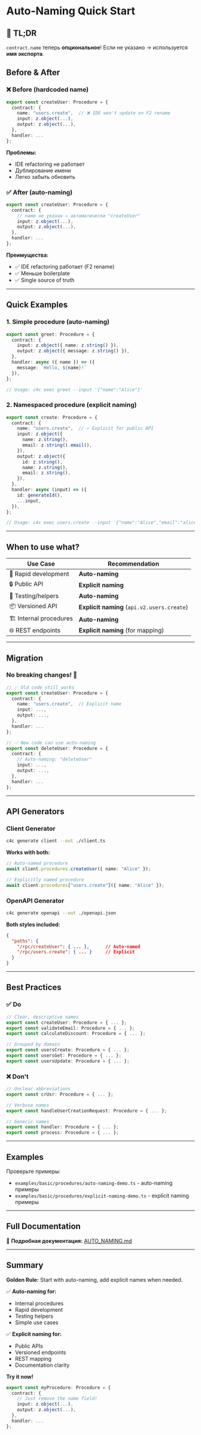 # Auto-Naming Quick Start

## 🎯 TL;DR

`contract.name` теперь **опциональное**! Если не указано → используется **имя экспорта**.

## Before & After

### ❌ Before (hardcoded name)

```typescript
export const createUser: Procedure = {
  contract: {
    name: "users.create",  // ❌ IDE won't update on F2 rename
    input: z.object(...),
    output: z.object(...),
  },
  handler: ...
};
```

**Проблемы:**
- IDE refactoring не работает
- Дублирование имени
- Легко забыть обновить

### ✅ After (auto-naming)

```typescript
export const createUser: Procedure = {
  contract: {
    // name не указан → автоматически "createUser"
    input: z.object(...),
    output: z.object(...),
  },
  handler: ...
};
```

**Преимущества:**
- ✅ IDE refactoring работает (F2 rename)
- ✅ Меньше boilerplate
- ✅ Single source of truth

---

## Quick Examples

### 1. Simple procedure (auto-naming)

```typescript
export const greet: Procedure = {
  contract: {
    input: z.object({ name: z.string() }),
    output: z.object({ message: z.string() }),
  },
  handler: async ({ name }) => ({ 
    message: `Hello, ${name}!` 
  }),
};

// Usage: c4c exec greet --input '{"name":"Alice"}'
```

### 2. Namespaced procedure (explicit naming)

```typescript
export const create: Procedure = {
  contract: {
    name: "users.create",  // ← Explicit for public API
    input: z.object({
      name: z.string(),
      email: z.string().email(),
    }),
    output: z.object({
      id: z.string(),
      name: z.string(),
      email: z.string(),
    }),
  },
  handler: async (input) => ({
    id: generateId(),
    ...input,
  }),
};

// Usage: c4c exec users.create --input '{"name":"Alice","email":"alice@example.com"}'
```

---

## When to use what?

| Use Case | Recommendation |
|----------|---------------|
| 🚀 Rapid development | **Auto-naming** |
| 🔒 Public API | **Explicit naming** |
| 🧪 Testing/helpers | **Auto-naming** |
| 📦 Versioned API | **Explicit naming** (`api.v2.users.create`) |
| 🏗️ Internal procedures | **Auto-naming** |
| 🌐 REST endpoints | **Explicit naming** (for mapping) |

---

## Migration

### No breaking changes! 🎉

```typescript
// ✅ Old code still works
export const createUser: Procedure = {
  contract: {
    name: "users.create",  // Explicit name
    input: ...,
    output: ...,
  },
  handler: ...
};

// ✅ New code can use auto-naming
export const deleteUser: Procedure = {
  contract: {
    // Auto-naming: "deleteUser"
    input: ...,
    output: ...,
  },
  handler: ...
};
```

---

## API Generators

### Client Generator

```bash
c4c generate client --out ./client.ts
```

**Works with both:**
```typescript
// Auto-named procedure
await client.procedures.createUser({ name: "Alice" });

// Explicitly named procedure  
await client.procedures["users.create"]({ name: "Alice" });
```

### OpenAPI Generator

```bash
c4c generate openapi --out ./openapi.json
```

**Both styles included:**
```json
{
  "paths": {
    "/rpc/createUser": { ... },      // Auto-named
    "/rpc/users.create": { ... }     // Explicit
  }
}
```

---

## Best Practices

### ✅ Do

```typescript
// Clear, descriptive names
export const createUser: Procedure = { ... };
export const validateEmail: Procedure = { ... };
export const calculateDiscount: Procedure = { ... };

// Grouped by domain
export const usersCreate: Procedure = { ... };
export const usersGet: Procedure = { ... };
export const usersUpdate: Procedure = { ... };
```

### ❌ Don't

```typescript
// Unclear abbreviations
export const crUsr: Procedure = { ... };

// Verbose names
export const handleUserCreationRequest: Procedure = { ... };

// Generic names
export const handler: Procedure = { ... };
export const process: Procedure = { ... };
```

---

## Examples

Проверьте примеры:
- `examples/basic/procedures/auto-naming-demo.ts` - auto-naming примеры
- `examples/basic/procedures/explicit-naming-demo.ts` - explicit naming примеры

---

## Full Documentation

📖 **Подробная документация:** [AUTO_NAMING.md](./AUTO_NAMING.md)

---

## Summary

**Golden Rule:** Start with auto-naming, add explicit names when needed.

✅ **Auto-naming for:**
- Internal procedures
- Rapid development
- Testing helpers
- Simple use cases

✅ **Explicit naming for:**
- Public APIs
- Versioned endpoints
- REST mapping
- Documentation clarity

**Try it now!**
```typescript
export const myProcedure: Procedure = {
  contract: {
    // Just remove the name field!
    input: z.object(...),
    output: z.object(...),
  },
  handler: ...
};
```
